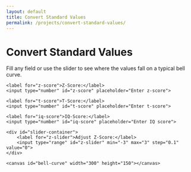 ```yaml
---
layout: default
title: Convert Standard Values
permalink: /projects/convert-standard-values/
---
```


<div id="converter-app">
    <h1>Convert Standard Values</h1>
    <p>Fill any field or use the slider to see where the values fall on a typical bell curve.</p>

    <label for="z-score">Z-Score:</label>
    <input type="number" id="z-score" placeholder="Enter z-score">

    <label for="t-score">T-Score:</label>
    <input type="number" id="t-score" placeholder="Enter t-score">

    <label for="iq-score">IQ-Score:</label>
    <input type="number" id="iq-score" placeholder="Enter IQ score">

    <div id="slider-container">
        <label for="z-slider">Adjust Z-Score:</label>
        <input type="range" id="z-slider" min="-3" max="3" step="0.1" value="0">
    </div>

    <canvas id="bell-curve" width="300" height="150"></canvas>
</div>

<script src="/assets/js/convert-standard-values.js"></script>
